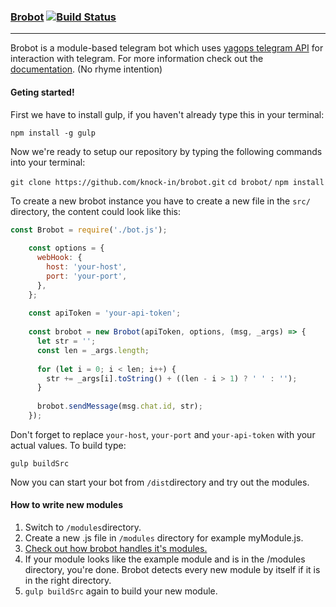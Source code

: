 

###	**[Brobot](https://knock-in.github.io/brobot)**	[![Build Status](https://travis-ci.org/knock-in/brobot.svg?branch=master)](https://travis-ci.org/knock-in/brobot)
----------
Brobot is a module-based telegram bot which uses [yagops telegram API](https://github.com/yagop/node-telegram-bot-api) for interaction with telegram. For more information check out the [documentation](https://knock-in.github.io/brobot). (No rhyme intention)

#### **Geting started!**
First we have to install gulp, if you haven't already type this in your terminal:

`npm install -g gulp`

Now we're ready to setup our repository by typing the following commands into your terminal:

`git clone https://github.com/knock-in/brobot.git`
`cd brobot/`
`npm install`

To create a new brobot instance you have to create a new file in the `src/` directory, the content could look like this:

```javascript
const Brobot = require('./bot.js');
    
    const options = {
      webHook: {
        host: 'your-host',
        port: 'your-port',
      },
    };
    
    const apiToken = 'your-api-token';
    
    const brobot = new Brobot(apiToken, options, (msg, _args) => {
      let str = '';
      const len = _args.length;
    
      for (let i = 0; i < len; i++) {
        str += _args[i].toString() + ((len - i > 1) ? ' ' : '');
      }
    
      brobot.sendMessage(msg.chat.id, str);
    });
```
    
Don't forget to replace `your-host`, `your-port` and `your-api-token` with your actual values.
To build type:

`gulp buildSrc`

Now you can start your bot from `/dist`directory and try out the modules.
   
#### **How to write new modules**

 1. Switch to `/modules`directory.
 2. Create a new .js file in `/modules` directory for example myModule.js.
 3. [Check out how brobot handles it's modules.](https://knock-in.github.io/brobot/docco/moduleExample.html)
 4. If your module looks like the example module and is in the /modules directory, you're done. Brobot detects every new module by itself if it is in the right directory.
 5. `gulp buildSrc` again to build your new module.
 
